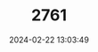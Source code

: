 ---
title: "2761"
category: "Benthophiloides brauneri"
draft: false
date: 2024-02-22 13:03:49
languages:
  Romanian: ["Guvid de Dunăre"]
  Ukrainian: ["Пуголовочка Браунера"]
  Bulgarian: ["Пъстро попче"]
  English: ["Brauner’s Tadpole-goby"]
---